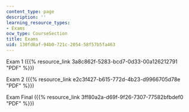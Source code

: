 ```yaml
---
content_type: page
description: ''
learning_resource_types:
- Exams
ocw_type: CourseSection
title: Exams
uid: 130fd6af-94b0-721c-2054-58f57b5fa463
---
```


Exam 1 ({{% resource_link 3a8c862f-5283-bcd7-0d33-00a126212791 "PDF" %}})

Exam 2 ({{% resource_link e2c3f427-b615-772d-4b23-d9966705d78e "PDF" %}})

Exam Final ({{% resource_link 3ff80a2a-d69f-9f26-7307-77582bfbdef0 "PDF" %}})